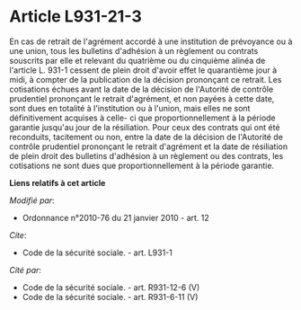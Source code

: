 # Article L931-21-3

En cas de retrait de l'agrément accordé à une institution de prévoyance ou à une union, tous les bulletins d'adhésion à un
règlement ou contrats souscrits par elle et relevant du quatrième ou du cinquième alinéa de l'article L. 931-1 cessent de
plein droit d'avoir effet le quarantième jour à midi, à compter de la publication de la décision prononçant ce retrait. Les
cotisations échues avant la date de la décision de l'Autorité de contrôle prudentiel prononçant le retrait d'agrément, et non
payées à cette date, sont dues en totalité à l'institution ou à l'union, mais elles ne sont définitivement acquises à celle-
ci que proportionnellement à la période garantie jusqu'au jour de la résiliation. Pour ceux des contrats qui ont été
reconduits, tacitement ou non, entre la date de la décision de l'Autorité de contrôle prudentiel prononçant le retrait
d'agrément et la date de résiliation de plein droit des bulletins d'adhésion à un règlement ou des contrats, les cotisations
ne sont dues que proportionnellement à la période garantie.

**Liens relatifs à cet article**

_Modifié par_:

  - Ordonnance n°2010-76 du 21 janvier 2010 - art. 12

_Cite_:

  - Code de la sécurité sociale. - art. L931-1

_Cité par_:

  - Code de la sécurité sociale. - art. R931-12-6 (V)
  - Code de la sécurité sociale. - art. R931-6-11 (V)
